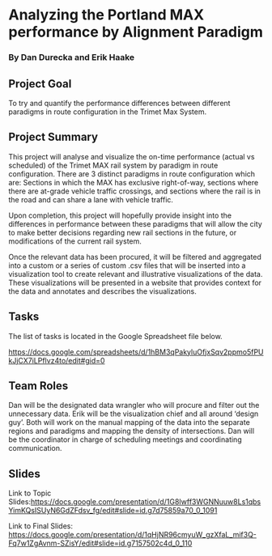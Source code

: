 # Analyzing the Portland MAX performance by Alignment Paradigm
### By Dan Durecka and Erik Haake

## Project Goal

To try and quantify the performance differences between different paradigms in route configuration in the Trimet Max System.

## Project Summary

This project will analyse and visualize the on-time performance (actual vs scheduled) of the Trimet MAX rail system by paradigm in route configuration. There are 3 distinct paradigms in route configuration which are: Sections in which the MAX has exclusive right-of-way, sections where there are at-grade vehicle traffic crossings, and sections where the rail is in the road and can share a lane with vehicle traffic. 

Upon completion, this project will hopefully provide insight into the differences in performance between these paradigms that will allow the city to make better decisions regarding new rail sections in the future, or modifications of the current rail system.

Once the relevant data has been procured, it will be filtered and aggregated into a custom or a series of custom .csv files that will be inserted into a visualization tool to create relevant and illustrative visualizations of the data. These visualizations will be presented in a website that provides context for the data and annotates and describes the visualizations.

## Tasks

The list of tasks is located in the Google Spreadsheet file below.

https://docs.google.com/spreadsheets/d/1hBM3qPakyluOfjxSqv2ppmo5fPUkJjCX7iLPflvz4to/edit#gid=0

## Team Roles

Dan will be the designated data wrangler who will procure and filter out the unnecessary data.
Erik will be the visualization chief and all around ‘design guy’. Both will work on the manual mapping of the data into the separate regions and paradigms and mapping the density of intersections. Dan will be the coordinator in charge of scheduling meetings and coordinating communication.

## Slides

Link to Topic Slides:https://docs.google.com/presentation/d/1G8Iwff3WGNNuuw8Ls1qbsYimKQsISUyN6GdZFdsv_fg/edit#slide=id.g7d75859a70_0_1091

Link to Final Slides: https://docs.google.com/presentation/d/1qHjNR96cmyuW_gzXfaL_mif3Q-Fq7w1ZgAvnm-SZisY/edit#slide=id.g7157502c4d_0_110
